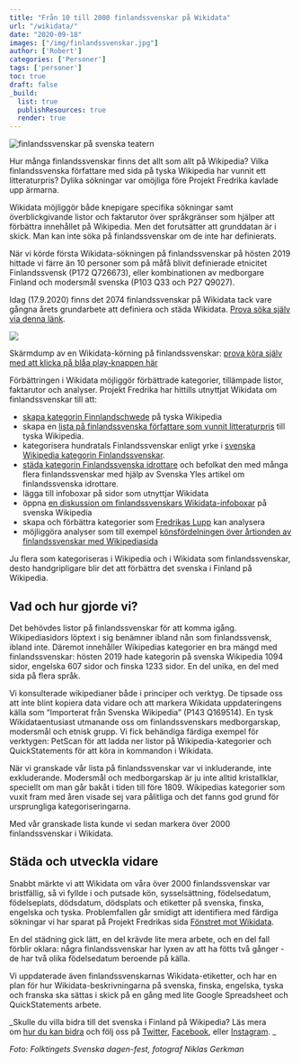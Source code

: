 ```yaml
---
title: "Från 10 till 2000 finlandssvenskar på Wikidata"
url: "/wikidata/"
date: "2020-09-18"
images: ["/img/finlandssvenskar.jpg"]
author: ['Robert']
categories: ['Personer']
tags: ['personer']
toc: true
draft: false
_build:
  list: true
  publishResources: true
  render: true
---
```


![finlandssvenskar på svenska teatern](/img/finlandssvenskar.jpg)


Hur många finlandssvenskar finns det allt som allt på Wikipedia? Vilka finlandssvenska författare med sida på tyska Wikipedia har vunnit ett litteraturpris? Dylika sökningar var omöjliga före Projekt Fredrika kavlade upp ärmarna.

Wikidata möjliggör både knepigare specifika sökningar samt överblickgivande listor och faktarutor över språkgränser som hjälper att förbättra innehållet på Wikipedia. Men det forutsätter att grunddatan är i skick. Man kan inte söka på finlandssvenskar om de inte har definierats. 

När vi körde första Wikidata-sökningen på finlandssvenskar på hösten 2019 hittade vi färre än 10 personer som på måfå blivit definierade etnicitet Finlandssvensk (P172 Q726673), eller kombinationen av medborgare Finland och modersmål svenska (P103 Q33 och P27 Q9027).

Idag (17.9.2020) finns det 2074 finlandssvenskar på Wikidata tack vare gångna årets grundarbete att definiera och städa Wikidata. [Prova söka själv via denna länk](https://query.wikidata.org/#SELECT%20%3Fperson%20%3FpersonLabel%20%3FpersonDescription%0A%20%20%28GROUP_CONCAT%28DISTINCT%20%3Fp106label%3BSEPARATOR%3D%22%2C%20%22%29%20AS%20%3Fsyssels%C3%A4ttning%29%20%0A%20%20%28GROUP_CONCAT%28DISTINCT%20%3Fp103label%3BSEPARATOR%3D%22%2C%20%22%29%20AS%20%3Fmodersm%C3%A5l%29%20%0A%20%20%28GROUP_CONCAT%28DISTINCT%20%3Fp27label%3BSEPARATOR%3D%22%2C%20%22%29%20AS%20%3Fmedborgarskap%29%20%0A%20%20%28GROUP_CONCAT%28DISTINCT%20%3Fp172label%3BSEPARATOR%3D%22%2C%20%22%29%20AS%20%3Fetniskgrupp%29%20%0A%20%20%28GROUP_CONCAT%28DISTINCT%20%3Fp569%3BSEPARATOR%3D%22%2C%20%22%29%20AS%20%3Fdob%29%20%0A%20%20%28GROUP_CONCAT%28DISTINCT%20%3Fp19label%3BSEPARATOR%3D%22%2C%20%22%29%20AS%20%3Fpob%29%20%0A%20%20%28GROUP_CONCAT%28DISTINCT%20%3Fp570%3BSEPARATOR%3D%22%2C%20%22%29%20AS%20%3Fdod%29%20%0A%20%20%28GROUP_CONCAT%28DISTINCT%20%3Fp20label%3BSEPARATOR%3D%22%2C%20%22%29%20AS%20%3Fpod%29%20%0A%20%20%28GROUP_CONCAT%28DISTINCT%20%3Fp21label%3BSEPARATOR%3D%22%2C%20%22%29%20AS%20%3Fk%C3%B6n%29%20%0A%0AWHERE%20%7B%0A%20%20SERVICE%20wikibase%3Alabel%20%7B%20bd%3AserviceParam%20wikibase%3Alanguage%20%22sv%2Cfi%2Cen%22.%20%7D%0A%20%20%3Fperson%20wdt%3AP31%20wd%3AQ5.%0A%20%20%3Fperson%20wdt%3AP172%20wd%3AQ726673.%0A%20%20OPTIONAL%20%7B%20%3Fperson%20wdt%3AP106%20%3Fp106%20.%20%3Fp106%20rdfs%3Alabel%20%3Fp106label%20.%20FILTER%28lang%28%3Fp106label%29%3D%27sv%27%29%20%7D%0A%20%20OPTIONAL%20%7B%20%3Fperson%20wdt%3AP103%20%3Fp103%20.%20%3Fp103%20rdfs%3Alabel%20%3Fp103label%20.%20FILTER%28lang%28%3Fp103label%29%3D%27sv%27%29%20%7D%0A%20%20OPTIONAL%20%7B%20%3Fperson%20wdt%3AP27%20%3Fp27%20.%20%3Fp27%20rdfs%3Alabel%20%3Fp27label%20.%20FILTER%28lang%28%3Fp27label%29%3D%27sv%27%29%20%7D%0A%20%20OPTIONAL%20%7B%20%3Fperson%20wdt%3AP172%20%3Fp172%20.%20%3Fp172%20rdfs%3Alabel%20%3Fp172label%20.%20FILTER%28lang%28%3Fp172label%29%3D%27sv%27%29%20%7D%0A%20%20OPTIONAL%20%7B%20%3Fperson%20wdt%3AP569%20%3Fp569%20.%20%7D%0A%20%20OPTIONAL%20%7B%20%3Fperson%20wdt%3AP19%20%3Fp19%20.%20%3Fp19%20rdfs%3Alabel%20%3Fp19label%20.%20FILTER%28lang%28%3Fp19label%29%3D%27sv%27%29%20%7D%0A%20%20OPTIONAL%20%7B%20%3Fperson%20wdt%3AP570%20%3Fp570%20.%20%7D%0A%20%20OPTIONAL%20%7B%20%3Fperson%20wdt%3AP20%20%3Fp20%20.%20%3Fp20%20rdfs%3Alabel%20%3Fp20label%20.%20FILTER%28lang%28%3Fp20label%29%3D%27sv%27%29%20%7D%20%20%0A%20%20OPTIONAL%20%7B%20%3Fperson%20wdt%3AP21%20%3Fp21%20.%20%3Fp21%20rdfs%3Alabel%20%3Fp21label%20.%20FILTER%28lang%28%3Fp21label%29%3D%27sv%27%29%20%7D%0A%7D%0AGROUP%20BY%20%3Fperson%20%3FpersonLabel%20%3FpersonDescription%0ALIMIT%202500).

![](/2020/09/image-8-1024x739.png)

Skärmdump av en Wikidata-körning på finlandssvenskar: [prova köra själv med att klicka på blåa play-knappen här](https://query.wikidata.org/#SELECT%20%3Fperson%20%3FpersonLabel%20%3FpersonDescription%0A%20%20%28GROUP_CONCAT%28DISTINCT%20%3Fp106label%3BSEPARATOR%3D%22%2C%20%22%29%20AS%20%3Fsyssels%C3%A4ttning%29%20%0A%20%20%28GROUP_CONCAT%28DISTINCT%20%3Fp103label%3BSEPARATOR%3D%22%2C%20%22%29%20AS%20%3Fmodersm%C3%A5l%29%20%0A%20%20%28GROUP_CONCAT%28DISTINCT%20%3Fp27label%3BSEPARATOR%3D%22%2C%20%22%29%20AS%20%3Fmedborgarskap%29%20%0A%20%20%28GROUP_CONCAT%28DISTINCT%20%3Fp172label%3BSEPARATOR%3D%22%2C%20%22%29%20AS%20%3Fetniskgrupp%29%20%0A%20%20%28GROUP_CONCAT%28DISTINCT%20%3Fp569%3BSEPARATOR%3D%22%2C%20%22%29%20AS%20%3Fdob%29%20%0A%20%20%28GROUP_CONCAT%28DISTINCT%20%3Fp19label%3BSEPARATOR%3D%22%2C%20%22%29%20AS%20%3Fpob%29%20%0A%20%20%28GROUP_CONCAT%28DISTINCT%20%3Fp570%3BSEPARATOR%3D%22%2C%20%22%29%20AS%20%3Fdod%29%20%0A%20%20%28GROUP_CONCAT%28DISTINCT%20%3Fp20label%3BSEPARATOR%3D%22%2C%20%22%29%20AS%20%3Fpod%29%20%0A%20%20%28GROUP_CONCAT%28DISTINCT%20%3Fp21label%3BSEPARATOR%3D%22%2C%20%22%29%20AS%20%3Fk%C3%B6n%29%20%0A%0AWHERE%20%7B%0A%20%20SERVICE%20wikibase%3Alabel%20%7B%20bd%3AserviceParam%20wikibase%3Alanguage%20%22sv%2Cfi%2Cen%22.%20%7D%0A%20%20%3Fperson%20wdt%3AP31%20wd%3AQ5.%0A%20%20%3Fperson%20wdt%3AP172%20wd%3AQ726673.%0A%20%20OPTIONAL%20%7B%20%3Fperson%20wdt%3AP106%20%3Fp106%20.%20%3Fp106%20rdfs%3Alabel%20%3Fp106label%20.%20FILTER%28lang%28%3Fp106label%29%3D%27sv%27%29%20%7D%0A%20%20OPTIONAL%20%7B%20%3Fperson%20wdt%3AP103%20%3Fp103%20.%20%3Fp103%20rdfs%3Alabel%20%3Fp103label%20.%20FILTER%28lang%28%3Fp103label%29%3D%27sv%27%29%20%7D%0A%20%20OPTIONAL%20%7B%20%3Fperson%20wdt%3AP27%20%3Fp27%20.%20%3Fp27%20rdfs%3Alabel%20%3Fp27label%20.%20FILTER%28lang%28%3Fp27label%29%3D%27sv%27%29%20%7D%0A%20%20OPTIONAL%20%7B%20%3Fperson%20wdt%3AP172%20%3Fp172%20.%20%3Fp172%20rdfs%3Alabel%20%3Fp172label%20.%20FILTER%28lang%28%3Fp172label%29%3D%27sv%27%29%20%7D%0A%20%20OPTIONAL%20%7B%20%3Fperson%20wdt%3AP569%20%3Fp569%20.%20%7D%0A%20%20OPTIONAL%20%7B%20%3Fperson%20wdt%3AP19%20%3Fp19%20.%20%3Fp19%20rdfs%3Alabel%20%3Fp19label%20.%20FILTER%28lang%28%3Fp19label%29%3D%27sv%27%29%20%7D%0A%20%20OPTIONAL%20%7B%20%3Fperson%20wdt%3AP570%20%3Fp570%20.%20%7D%0A%20%20OPTIONAL%20%7B%20%3Fperson%20wdt%3AP20%20%3Fp20%20.%20%3Fp20%20rdfs%3Alabel%20%3Fp20label%20.%20FILTER%28lang%28%3Fp20label%29%3D%27sv%27%29%20%7D%20%20%0A%20%20OPTIONAL%20%7B%20%3Fperson%20wdt%3AP21%20%3Fp21%20.%20%3Fp21%20rdfs%3Alabel%20%3Fp21label%20.%20FILTER%28lang%28%3Fp21label%29%3D%27sv%27%29%20%7D%0A%7D%0AGROUP%20BY%20%3Fperson%20%3FpersonLabel%20%3FpersonDescription%0ALIMIT%202500)

Förbättringen i Wikidata möjliggör förbättrade kategorier, tillämpade listor, faktarutor och analyser. Projekt Fredrika har hittills utnyttjat Wikidata om finlandssvenskar till att:

*   [skapa kategorin Finnlandschwede](https://projektfredrika.fi/finnlandschwede/) på tyska Wikipedia
*   skapa en [lista på finlandssvenska författare som vunnit litteraturpris](https://de.wikipedia.org/wiki/Liste_finnlandschwedischer_Schriftsteller) till tyska Wikipedia. 
*   kategorisera hundratals Finlandssvenskar enligt yrke i [svenska Wikipedia kategorin Finlandssvenskar](https://sv.wikipedia.org/wiki/Kategori:Finlandssvenskar). 
*   [städa kategorin Finlandssvenska idrottare](https://projektfredrika.fi/idrottare/) och befolkat den med många flera finlandssvenskar med hjälp av Svenska Yles artikel om finlandssvenska idrottare. 
*   lägga till infoboxar på sidor som utnyttjar Wikidata
*   öppna [en diskussion om finlandssvenskars Wikidata-infoboxar](https://sv.wikipedia.org/wiki/Malldiskussion:Faktamall_biografi_WD#L%C3%A4gg_till_modersm%C3%A5l_i_Faktamall_biografi_WD) på svenska Wikipedia
*   skapa och förbättra kategorier som [Fredrikas Lupp](https://projektfredrika.fi/fredrikas-lupp/) kan analysera
*   möjliggöra analyser som till exempel [könsfördelningen över årtionden av finlandssvenskar med Wikipediasida](https://w.wiki/bGC)

Ju flera som kategoriseras i Wikipedia och i Wikidata som finlandssvenskar, desto handgripligare blir det att förbättra det svenska i Finland på Wikipedia.

Vad och hur gjorde vi?
----------------------

Det behövdes listor på finlandssvenskar för att komma igång. Wikipediasidors löptext i sig benämner ibland nån som finlandssvensk, ibland inte. Däremot innehåller Wikipedias kategorier en bra mängd med finlandssvenskar: hösten 2019 hade kategorin på svenska Wikipedia 1094 sidor, engelska 607 sidor och finska 1233 sidor. En del unika, en del med sida på flera språk.

Vi konsulterade wikipedianer både i principer och verktyg. De tipsade oss att inte blint kopiera data vidare och att markera Wikidata uppdateringens källa som “Importerat från Svenska Wikipedia” (P143 Q169514). En tysk Wikidataentusiast utmanande oss om finlandssvenskars medborgarskap, modersmål och etnisk grupp. Vi fick behändiga färdiga exempel för verktygen: PetScan för att ladda ner listor på Wikipedia-kategorier och QuickStatements för att köra in kommandon i Wikidata.

När vi granskade vår lista på finlandssvenskar var vi inkluderande, inte exkluderande. Modersmål och medborgarskap är ju inte alltid kristallklar, speciellt om man går bakåt i tiden till före 1809. Wikipedias kategorier som vuxit fram med åren visade sej vara pålitliga och det fanns god grund för ursprungliga kategoriseringarna.

Med vår granskade lista kunde vi sedan markera över 2000 finlandssvenskar i Wikidata.

Städa och utveckla vidare
-------------------------

Snabbt märkte vi att Wikidata om våra över 2000 finlandssvenskar var bristfällig, så vi fyllde i och putsade kön, sysselsättning, födelsedatum, födelseplats, dödsdatum, dödsplats och etiketter på svenska, finska, engelska och tyska. Problemfallen går smidigt att identifiera med färdiga sökningar vi har sparat på Projekt Fredrikas sida [Fönstret mot Wikidata](https://sv.wikipedia.org/wiki/Wikipedia:Projekt_Fredrika/F%C3%B6nstret_mot_Wikidata).

En del städning gick lätt, en del krävde lite mera arbete, och en del fall förblir oklara: några finlandssvenskar har lyxen av att ha fötts två gånger - de har två olika födelsedatum beroende på källa.

Vi uppdaterade även finlandssvenskarnas Wikidata-etiketter, och har en plan för hur Wikidata-beskrivningarna på svenska, finska, engelska, tyska och franska ska sättas i skick på en gång med lite Google Spreadsheet och QuickStatements arbete.

_Skulle du villa bidra till det svenska i Finland på Wikipedia? Läs mera om [hur du kan bidra](https://projektfredrika.fi/bidra/) och följ oss på [Twitter](https://twitter.com/projektfredrika), [Facebook](https://www.facebook.com/projektfredrika/), eller [Instagram](http://instagram.com/projektfredrika). _

_Foto: Folktingets Svenska dagen-fest, fotograf Niklas Gerkman_